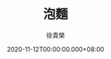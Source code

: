 ---
issue: 403
title: 泡麵
author: 徐貴榮
language: 四縣
date: 2020-11-12T00:00:00.000+08:00
topic: 生活
difficulty: 2
wikidata: Q131449148
wikidata_link: https://www.wikidata.org/wiki/Q131449148
---